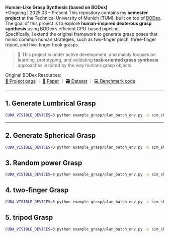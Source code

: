 **Human-Like Grasp Synthesis (based on BODex)**  
*Ongoing | 2025.03 – Present
This repository contains my **semester project** at the Technical University of Munich (TUM), built on top of [BODex](https://github.com/JYChen18/BODex).  
The goal of this project is to explore **human-inspired dexterous grasp synthesis** using BODex’s efficient GPU-based pipeline.  
Specifically, I extend the original framework to generate grasp poses that mimic common human strategies, such as two-finger pinch, three-finger tripod, and five-finger hook grasps.

> 🔧 This project is under active development, and mainly focuses on learning, prototyping, and validating **task-oriented grasp synthesis** approaches inspired by the way humans grasp objects.

Original BODex Resources:  
[📄 Project page](https://pku-epic.github.io/BODex) ｜ [📑 Paper](https://arxiv.org/abs/2412.16490) ｜ [🗃️ Dataset](https://huggingface.co/datasets/JiayiChenPKU/BODex) ｜ [💻 Benchmark code](https://github.com/JYChen18/DexGraspBench)

---

## 1. Generate Lumbrical Grasp

```bash
CUDA_VISIBLE_DEVICES=0 python example_grasp/plan_batch_env.py -c sim_shadow/fc_lumbrical.yml -w 20

```
---

## 2. Generate Spherical Grasp

```bash
CUDA_VISIBLE_DEVICES=0 python example_grasp/plan_batch_env.py -c sim_shadow/fc_spherical.yml -w 20

```
## 3. Random power Grasp
```bash
CUDA_VISIBLE_DEVICES=0 python example_grasp/plan_batch_env.py -c sim_shadow/fc_power.yml -w 20

```
## 4. two-finger Grasp
```bash
CUDA_VISIBLE_DEVICES=0 python example_grasp/plan_batch_env.py -c sim_shadow/fc_2finger.yml -w 20

```
## 5. tripod Grasp
```bash
CUDA_VISIBLE_DEVICES=0 python example_grasp/plan_batch_env.py -c sim_shadow/fc_3finger.yml -w 20

```


